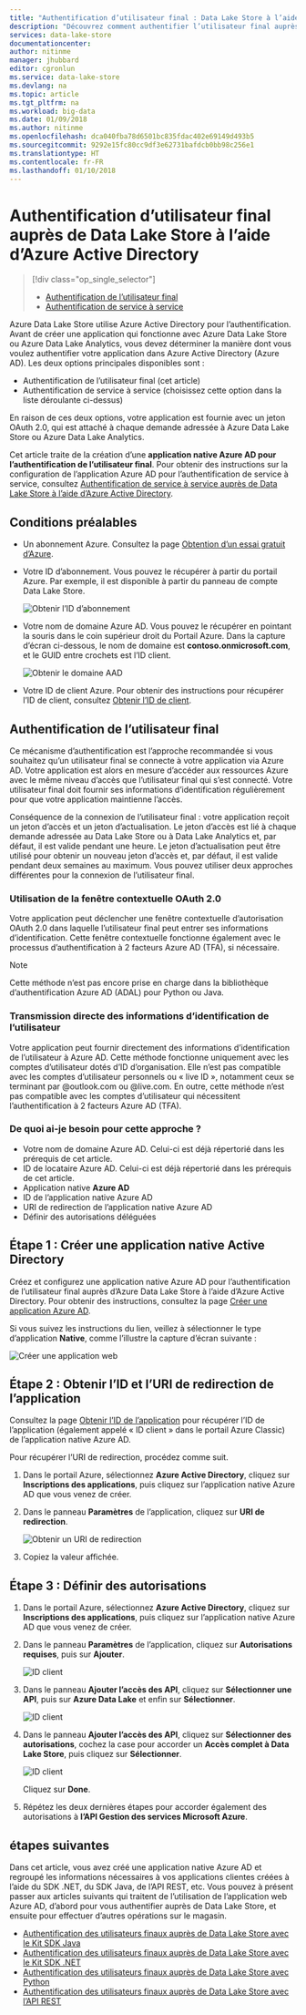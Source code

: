 ```yaml
---
title: "Authentification d’utilisateur final : Data Lake Store à l’aide d’Azure Active Directory | Microsoft Docs"
description: "Découvrez comment authentifier l’utilisateur final auprès de Data Lake Store à l’aide d’Azure Active Directory"
services: data-lake-store
documentationcenter: 
author: nitinme
manager: jhubbard
editor: cgronlun
ms.service: data-lake-store
ms.devlang: na
ms.topic: article
ms.tgt_pltfrm: na
ms.workload: big-data
ms.date: 01/09/2018
ms.author: nitinme
ms.openlocfilehash: dca040fba78d6501bc835fdac402e69149d493b5
ms.sourcegitcommit: 9292e15fc80cc9df3e62731bafdcb0bb98c256e1
ms.translationtype: HT
ms.contentlocale: fr-FR
ms.lasthandoff: 01/10/2018
---
```

# <a name="end-user-authentication-with-data-lake-store-using-azure-active-directory"></a>Authentification d’utilisateur final auprès de Data Lake Store à l’aide d’Azure Active Directory
> [!div class="op_single_selector"]
> * [Authentification de l’utilisateur final](data-lake-store-end-user-authenticate-using-active-directory.md)
> * [Authentification de service à service](data-lake-store-service-to-service-authenticate-using-active-directory.md)
> 
> 

Azure Data Lake Store utilise Azure Active Directory pour l’authentification. Avant de créer une application qui fonctionne avec Azure Data Lake Store ou Azure Data Lake Analytics, vous devez déterminer la manière dont vous voulez authentifier votre application dans Azure Active Directory (Azure AD). Les deux options principales disponibles sont :

* Authentification de l’utilisateur final (cet article)
* Authentification de service à service (choisissez cette option dans la liste déroulante ci-dessus)

En raison de ces deux options, votre application est fournie avec un jeton OAuth 2.0, qui est attaché à chaque demande adressée à Azure Data Lake Store ou Azure Data Lake Analytics.

Cet article traite de la création d’une **application native Azure AD pour l’authentification de l’utilisateur final**. Pour obtenir des instructions sur la configuration de l’application Azure AD pour l’authentification de service à service, consultez [Authentification de service à service auprès de Data Lake Store à l’aide d’Azure Active Directory](data-lake-store-authenticate-using-active-directory.md).

## <a name="prerequisites"></a>Conditions préalables
* Un abonnement Azure. Consultez la page [Obtention d’un essai gratuit d’Azure](https://azure.microsoft.com/pricing/free-trial/).

* Votre ID d’abonnement. Vous pouvez le récupérer à partir du portail Azure. Par exemple, il est disponible à partir du panneau de compte Data Lake Store.
  
    ![Obtenir l’ID d’abonnement](./media/data-lake-store-end-user-authenticate-using-active-directory/get-subscription-id.png)

* Votre nom de domaine Azure AD. Vous pouvez le récupérer en pointant la souris dans le coin supérieur droit du Portail Azure. Dans la capture d’écran ci-dessous, le nom de domaine est **contoso.onmicrosoft.com**, et le GUID entre crochets est l’ID client. 
  
    ![Obtenir le domaine AAD](./media/data-lake-store-end-user-authenticate-using-active-directory/get-aad-domain.png)

* Votre ID de client Azure. Pour obtenir des instructions pour récupérer l’ID de client, consultez [Obtenir l’ID de client](../azure-resource-manager/resource-group-create-service-principal-portal.md#get-tenant-id).

## <a name="end-user-authentication"></a>Authentification de l’utilisateur final
Ce mécanisme d’authentification est l’approche recommandée si vous souhaitez qu’un utilisateur final se connecte à votre application via Azure AD. Votre application est alors en mesure d’accéder aux ressources Azure avec le même niveau d’accès que l’utilisateur final qui s’est connecté. Votre utilisateur final doit fournir ses informations d’identification régulièrement pour que votre application maintienne l’accès.

Conséquence de la connexion de l’utilisateur final : votre application reçoit un jeton d’accès et un jeton d’actualisation. Le jeton d’accès est lié à chaque demande adressée au Data Lake Store ou à Data Lake Analytics et, par défaut, il est valide pendant une heure. Le jeton d’actualisation peut être utilisé pour obtenir un nouveau jeton d’accès et, par défaut, il est valide pendant deux semaines au maximum. Vous pouvez utiliser deux approches différentes pour la connexion de l’utilisateur final.

### <a name="using-the-oauth-20-pop-up"></a>Utilisation de la fenêtre contextuelle OAuth 2.0
Votre application peut déclencher une fenêtre contextuelle d’autorisation OAuth 2.0 dans laquelle l’utilisateur final peut entrer ses informations d’identification. Cette fenêtre contextuelle fonctionne également avec le processus d’authentification à 2 facteurs Azure AD (TFA), si nécessaire. 

> [!NOTE]
> Cette méthode n’est pas encore prise en charge dans la bibliothèque d’authentification Azure AD (ADAL) pour Python ou Java.
> 
> 

### <a name="directly-passing-in-user-credentials"></a>Transmission directe des informations d’identification de l’utilisateur
Votre application peut fournir directement des informations d’identification de l’utilisateur à Azure AD. Cette méthode fonctionne uniquement avec les comptes d’utilisateur dotés d’ID d’organisation. Elle n’est pas compatible avec les comptes d’utilisateur personnels ou « live ID », notamment ceux se terminant par @outlook.com ou @live.com. En outre, cette méthode n’est pas compatible avec les comptes d’utilisateur qui nécessitent l’authentification à 2 facteurs Azure AD (TFA).

### <a name="what-do-i-need-for-this-approach"></a>De quoi ai-je besoin pour cette approche ?
* Votre nom de domaine Azure AD. Celui-ci est déjà répertorié dans les prérequis de cet article.
* ID de locataire Azure AD. Celui-ci est déjà répertorié dans les prérequis de cet article.
* Application native **Azure AD**
* ID de l’application native Azure AD
* URI de redirection de l’application native Azure AD
* Définir des autorisations déléguées


## <a name="step-1-create-an-active-directory-native-application"></a>Étape 1 : Créer une application native Active Directory

Créez et configurez une application native Azure AD pour l’authentification de l’utilisateur final auprès d’Azure Data Lake Store à l’aide d’Azure Active Directory. Pour obtenir des instructions, consultez la page [Créer une application Azure AD](../azure-resource-manager/resource-group-create-service-principal-portal.md).

Si vous suivez les instructions du lien, veillez à sélectionner le type d’application **Native**, comme l’illustre la capture d’écran suivante :

![Créer une application web](./media/data-lake-store-end-user-authenticate-using-active-directory/azure-active-directory-create-native-app.png "Créer une application native")

## <a name="step-2-get-application-id-and-redirect-uri"></a>Étape 2 : Obtenir l’ID et l’URI de redirection de l’application

Consultez la page [Obtenir l’ID de l’application](../azure-resource-manager/resource-group-create-service-principal-portal.md#get-application-id-and-authentication-key) pour récupérer l’ID de l’application (également appelé « ID client » dans le portail Azure Classic) de l’application native Azure AD.

Pour récupérer l’URI de redirection, procédez comme suit.

1. Dans le portail Azure, sélectionnez **Azure Active Directory**, cliquez sur **Inscriptions des applications**, puis cliquez sur l’application native Azure AD que vous venez de créer.

2. Dans le panneau **Paramètres** de l’application, cliquez sur **URI de redirection**.

    ![Obtenir un URI de redirection](./media/data-lake-store-end-user-authenticate-using-active-directory/azure-active-directory-redirect-uri.png)

3. Copiez la valeur affichée.


## <a name="step-3-set-permissions"></a>Étape 3 : Définir des autorisations

1. Dans le portail Azure, sélectionnez **Azure Active Directory**, cliquez sur **Inscriptions des applications**, puis cliquez sur l’application native Azure AD que vous venez de créer.

2. Dans le panneau **Paramètres** de l’application, cliquez sur **Autorisations requises**, puis sur **Ajouter**.

    ![ID client](./media/data-lake-store-end-user-authenticate-using-active-directory/aad-end-user-auth-set-permission-1.png)

3. Dans le panneau **Ajouter l’accès des API**, cliquez sur **Sélectionner une API**, puis sur **Azure Data Lake** et enfin sur **Sélectionner**.

    ![ID client](./media/data-lake-store-end-user-authenticate-using-active-directory/aad-end-user-auth-set-permission-2.png)
 
4.  Dans le panneau **Ajouter l’accès des API**, cliquez sur **Sélectionner des autorisations**, cochez la case pour accorder un **Accès complet à Data Lake Store**, puis cliquez sur **Sélectionner**.

    ![ID client](./media/data-lake-store-end-user-authenticate-using-active-directory/aad-end-user-auth-set-permission-3.png)

    Cliquez sur **Done**.

5. Répétez les deux dernières étapes pour accorder également des autorisations à **l’API Gestion des services Microsoft Azure**.
   
## <a name="next-steps"></a>étapes suivantes
Dans cet article, vous avez créé une application native Azure AD et regroupé les informations nécessaires à vos applications clientes créées à l’aide du SDK .NET, du SDK Java, de l’API REST, etc. Vous pouvez à présent passer aux articles suivants qui traitent de l’utilisation de l’application web Azure AD, d’abord pour vous authentifier auprès de Data Lake Store, et ensuite pour effectuer d’autres opérations sur le magasin.

* [Authentification des utilisateurs finaux auprès de Data Lake Store avec le Kit SDK Java](data-lake-store-end-user-authenticate-java-sdk.md)
* [Authentification des utilisateurs finaux auprès de Data Lake Store avec le Kit SDK .NET](data-lake-store-end-user-authenticate-net-sdk.md)
* [Authentification des utilisateurs finaux auprès de Data Lake Store avec Python](data-lake-store-end-user-authenticate-python.md)
* [Authentification des utilisateurs finaux auprès de Data Lake Store avec l’API REST](data-lake-store-end-user-authenticate-rest-api.md)


